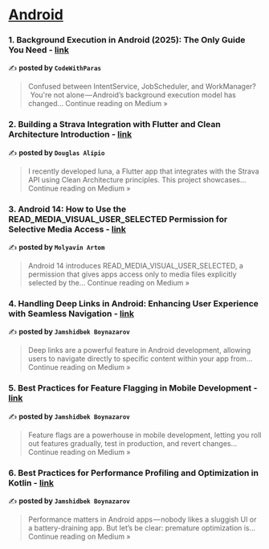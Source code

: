 
<h1><a href=https://medium.com/tag/android/recommended target="_blank" rel="noopener noreferrer">Android</a></h1>
<h3>1.  Background Execution in Android (2025): The Only Guide You Need - <a href="https://medium.com/@codewithparas/background-execution-in-android-2025-the-only-guide-you-need-cf7d4180c58d?source=rss------android-5" target="_blank" rel="noopener noreferrer">link</a></h3>

✍️ **posted by `CodeWithParas`**

<blockquote>Confused between IntentService, JobScheduler, and WorkManager?
 You're not alone — Android’s background execution model has changed…
Continue reading on Medium »</blockquote>

<h3>2.  Building a Strava Integration with Flutter and Clean Architecture Introduction - <a href="https://medium.com/@douglasalipio/building-a-strava-integration-with-flutter-and-clean-architecture-introduction-8922d214344b?source=rss------android-5" target="_blank" rel="noopener noreferrer">link</a></h3>

✍️ **posted by `Douglas Alípio`**

<blockquote>I recently developed Iuna, a Flutter app that integrates with the Strava API using Clean Architecture principles. This project showcases…
Continue reading on Medium »</blockquote>

<h3>3. Android 14: How to Use the READ_MEDIA_VISUAL_USER_SELECTED Permission for Selective Media Access - <a href="https://medium.com/@molyavin.artom/android-14-how-to-use-the-read-media-visual-user-selected-permission-for-selective-media-access-55bc8196b3bf?source=rss------android-5" target="_blank" rel="noopener noreferrer">link</a></h3>

✍️ **posted by `Molyavin Artom`**

<blockquote>Android 14 introduces READ_MEDIA_VISUAL_USER_SELECTED, a permission that gives apps access only to media files explicitly selected by the…
Continue reading on Medium »</blockquote>

<h3>4. Handling Deep Links in Android: Enhancing User Experience with Seamless Navigation - <a href="https://jamshidbekboynazarov.medium.com/handling-deep-links-in-android-enhancing-user-experience-with-seamless-navigation-64a9c2dbd0ec?source=rss------android-5" target="_blank" rel="noopener noreferrer">link</a></h3>

✍️ **posted by `Jamshidbek Boynazarov`**

<blockquote>Deep links are a powerful feature in Android development, allowing users to navigate directly to specific content within your app from…
Continue reading on Medium »</blockquote>

<h3>5. Best Practices for Feature Flagging in Mobile Development - <a href="https://jamshidbekboynazarov.medium.com/best-practices-for-feature-flagging-in-mobile-development-156551b3a328?source=rss------android-5" target="_blank" rel="noopener noreferrer">link</a></h3>

✍️ **posted by `Jamshidbek Boynazarov`**

<blockquote>Feature flags are a powerhouse in mobile development, letting you roll out features gradually, test in production, and revert changes…
Continue reading on Medium »</blockquote>

<h3>6. Best Practices for Performance Profiling and Optimization in Kotlin - <a href="https://jamshidbekboynazarov.medium.com/best-practices-for-performance-profiling-and-optimization-in-kotlin-b4a00e1aab22?source=rss------android-5" target="_blank" rel="noopener noreferrer">link</a></h3>

✍️ **posted by `Jamshidbek Boynazarov`**

<blockquote>Performance matters in Android apps — nobody likes a sluggish UI or a battery-draining app. But let’s be clear: premature optimization is…
Continue reading on Medium »</blockquote>

